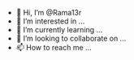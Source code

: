 - 👋 Hi, I’m @Rama13r
- 👀 I’m interested in ...
- 🌱 I’m currently learning ...
- 💞️ I’m looking to collaborate on ...
- 📫 How to reach me ...

<!---
Rama13r/Rama13r is a ✨ special ✨ repository because its `README.md` (this file) appears on your GitHub profile.
You can click the Preview link to take a look at your changes.
--->
